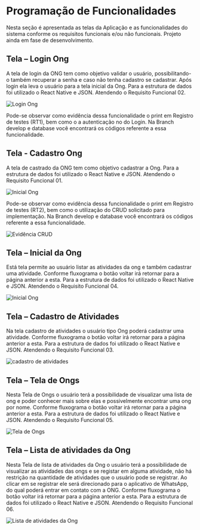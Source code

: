 # Programação de Funcionalidades

Nesta seção é apresentada as telas da Aplicação e as funcionalidades do sistema conforme os requisitos funcionais e/ou não funcionais. Projeto ainda em fase de desenvolvimento.


## Tela – Login Ong 

A tela de login da ONG tem como objetivo validar o usuário, possibilitando-o também recuperar a senha e caso não tenha cadastro se cadastrar. Após login ela leva o usuário para a tela inicial da Ong. Para a estrutura de dados foi utilizado o React Native e JSON. Atendendo o Requisito Funcional 02.

![Login Ong](img/FuncCadOng.png)

Pode-se observar como evidência dessa funcionalidade o print em Registro de testes (RT1), bem como o a autenticação no do Login. Na Branch develop e database você encontrará os códigos referente a essa funcionalidade.

## Tela - Cadastro Ong

A tela de castrado da ONG tem como objetivo cadastrar a Ong. Para a estrutura de dados foi utilizado o React Native e JSON. Atendendo o Requisito Funcional 01.

![Inicial Ong](img/FuncCadOng.png)

Pode-se observar como evidência dessa funcionalidade o print em Registro de testes (RT2), bem como o utilização do CRUD solicitado para implementação. Na Branch develop e database você encontrará os códigos referente a essa funcionalidade.

![Evidência CRUD](img/EvidenciaONGCRUD.png)

## Tela – Inicial da Ong 

Está tela permite ao usuário listar as atividades da ong e também cadastrar uma atividade. Conforme fluxograma o botão voltar irá retornar para a página anterior a esta. Para a estrutura de dados foi utilizado o React Native e JSON. Atendendo o Requisito Funcional 04.

![Inicial Ong](img/FuncCadAtividade.png)

## Tela – Cadastro de Atividades 

Na tela cadastro de atividades o usuário tipo Ong poderá cadastrar uma atividade. Conforme fluxograma o botão voltar irá retornar para a página anterior a esta. Para a estrutura de dados foi utilizado o React Native e JSON. Atendendo o Requisito Funcional 03.

![cadastro de atividades](img/FuncNossasAtividades.png)


## Tela – Tela de Ongs 

Nesta Tela de Ongs o usuário terá a possibilidade de visualizar uma lista de ong e poder conhecer mais sobre elas e possivelmente encontrar uma ong por nome. Conforme fluxograma o botão voltar irá retornar para a página anterior a esta. Para a estrutura de dados foi utilizado o React Native e JSON. Atendendo o Requisito Funcional 05.

![Tela de Ongs](img/FuncConhecer.png)


## Tela – Lista de atividades da Ong 

Nesta Tela de lista de atividades da Ong o usuário terá a possibilidade de visualizar as atividades das ongs e se registar em alguma atividade, não há restrição na quantidade de atividades que o usuário pode se registrar. Ao clicar em se registrar ele será direcionado para o aplicativo de WhatsApp, do qual poderá entrar em contato com a ONG. Conforme fluxograma o botão voltar irá retornar para a página anterior a esta. Para a estrutura de dados foi utilizado o React Native e JSON. Atendendo o Requisito Funcional 06.

![Lista de atividades da Ong](img/FuncListaAtividades.png)
